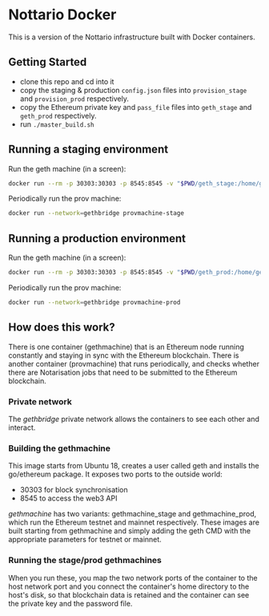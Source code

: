 # Nottario Docker

This is a version of the Nottario infrastructure built with Docker containers.

## Getting Started

- clone this repo and cd into it 
- copy the staging & production `config.json` files into `provision_stage` and `provision_prod` respectively.
- copy the Ethereum private key and `pass_file` files into `geth_stage` and `geth_prod` respectively.
- run `./master_build.sh`

## Running a staging environment

Run the geth machine (in a screen):

```sh
docker run --rm -p 30303:30303 -p 8545:8545 -v "$PWD/geth_stage:/home/geth" --network=gethbridge --name=gethmachine.com gethmachine_stage
```

Periodically run the prov machine:

```sh
docker run --network=gethbridge provmachine-stage
```

## Running a production environment

Run the geth machine (in a screen):


```sh
docker run --rm -p 30303:30303 -p 8545:8545 -v "$PWD/geth_prod:/home/geth" --network=gethbridge --name=gethmachine.com gethmachine_prod
```

Periodically run the prov machine:

```sh
docker run --network=gethbridge provmachine-prod
```

## How does this work?

There is one container (gethmachine) that is an Ethereum node running constantly and staying in sync with the Ethereum blockchain.
There is another container (provmachine) that runs periodically, and checks whether there are Notarisation jobs that need to be submitted to the Ethereum blockchain.  

### Private network

The *gethbridge* private network allows the containers to see each other and interact.


### Building the gethmachine

This image starts from Ubuntu 18, creates a user called geth and installs the go/ethereum package.
It exposes two ports to the outside world:

- 30303 for block synchronisation
- 8545 to access the web3 API

*gethmachine* has two variants: gethmachine_stage and gethmachine_prod, which run the Ethereum testnet and mainnet respectively.
These images are built starting from gethmachine and simply adding the geth CMD with the appropriate parameters for testnet or mainnet.

### Running the stage/prod gethmachines

When you run these, you map the two network ports of the container to the host network port and you connect the container's home directory to the host's disk, so that blockchain data is retained and the container can see the private key and the password file.




